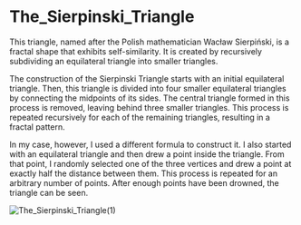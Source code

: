 # The_Sierpinski_Triangle

This triangle, named after the Polish mathematician Wacław Sierpiński, is a fractal shape that exhibits self-similarity. It is created by recursively subdividing an equilateral triangle into smaller triangles. 

The construction of the Sierpinski Triangle starts with an initial equilateral triangle. Then, this triangle is divided into four smaller equilateral triangles by connecting the midpoints of its sides. The central triangle formed in this process is removed, leaving behind three smaller triangles. This process is repeated recursively for each of the remaining triangles, resulting in a fractal pattern.

In my case, however, I used a different formula to construct it. I also started with an equilateral triangle and then drew a point inside the triangle. From that point, I randomly selected one of the three vertices and drew a point at exactly half the distance between them. This process is repeated for an arbitrary number of points.
After enough points have been drowned, the triangle can be seen.

![The_Sierpinski_Triangle(1)](https://github.com/Mem314/The_Sierpinski_Triangle/assets/80833019/5a6e8ad2-41df-48d4-9bd6-c1e354ffae10)
